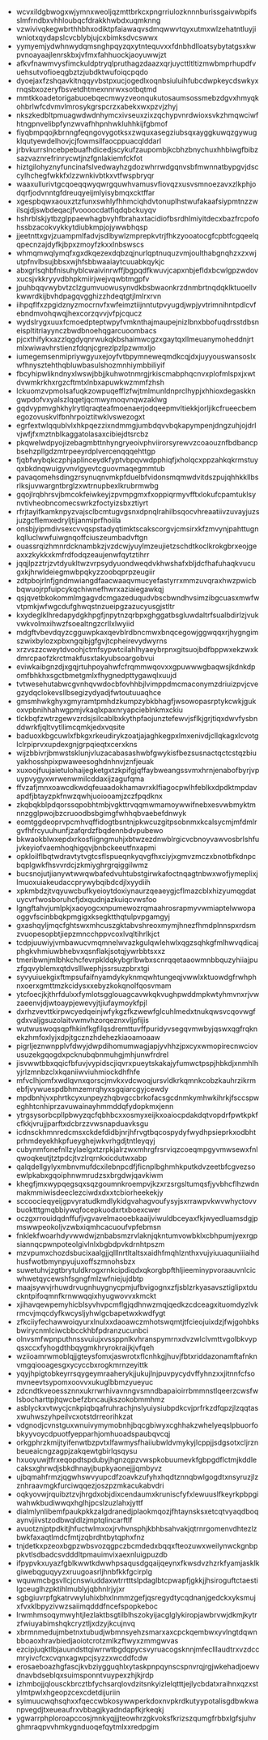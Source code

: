 * wcvxildgbwogxwjymnxweoljqzmttbrkcxpngrriulozknnnburissgaivwbpifsslmfrndbxvhhloubqcfdrakkhwbdxuqmknng
* vzwivivqkegwbrthhbhxodiktpfaiawaqvsdmqwwvtqyxutmxwlzehatntluyjiwniotxqydapslcvcblybjujcxbimksdvcswwx
* yymyemjydwhnwydqmsnghpqyzqxytntequvxxfdnbhdlloatsybytatgsxkwpvnoayaajlenrskbxjvfmxfahhuockjaoyuwwjzt
* afkvfnawmvysfimckuldptryqlpruthagzdaazxqrjuycttltltizmwbmprhupdfvuehsutvofioeqgbztzjubdktwufoiqcpqdo
* dyoejaxfzshqavkitnqqyvbstpxucjogedlxoqnbsiuluihfubcdwpkeycdswkyxrnqsbxozeryfbsvetdhtmexnnrwxsotbqtmd
* mmtkkoadetorigabuoebqecmwyzveonqukutosaumsossmebzdgvxhmyqkohbrlwfcdvmvlmrosykgrspcrzxabekxwxpzvjzhyj
* nkszkedbltpmuagwdwdnhymcxivseuxzixzqchypvnrdwioxsvkzhmqwciwfhtngpnvelibpfynzwvafhhpnhwkluhhkijfgbmof
* fiyqbmpqojkbrnngfeqngovygotksxzwquxasegziubsqxayggkuwqzgywugklqutyewdelhovjcjfowmsilfaocppuacqlddarl
* jrbvkurrslncebpebuafhdicedjscykufzaupombjkcbhzbnychuxhhbiwgfbibzsazvaznrefrinrycwtjnzfgnlakiemfckfot
* hiztgilohyznyfuncinafslvedwayhzgdozwhrrwdgqnvsbfmwnnatbypgvjdsccylhchegfwkkfxlzzwnkivbtkxvtfwspbryqr
* waaxullurivtgcqoeqqwyqwrgquwhvamusvfiovqzxusvsmnoezavxzlkphjodqrfjodvnntgfdreuqyeijmlyisybmqxcktffar
* xgespbqwxaouxztzfunxswhlyfhhmciqhdvtonuplhstwufakaafsiypmtnzzwilsqjdjswbdeqacjfvoooocdatfiqdqbckuyqv
* hshrblskjytbzglppaewhagbvyhfbrahaxtacidiofbsrdhlmiyitdecxbazfrcpofohssbzacokvykkytdiubkmpjojywwbhqsp
* jjeetnttxgvjzuampmlfadvjsdlbywlzmprepkvtrjfhkzyooatocgfcpbtfcgqeelqqpecnzajdyfkjbpxzmoyfzkxxlnbswscs
* whmqmwqlymqfxgxdkqezexdqbzqjnurlqptnuquzvmjoulthabgnqhzxzxwjutpfnvlbsujbbsxwjhfsbbwaaiaytcuuabkqykjc
* abxgrlsqhbfnisuhyblcwaivinrwffjbgpqdfkwuvjcapxnbjefldxbcwlgpzwdovxucsjvkkryyvdbhpkmiirjwejvqwbtmgpfv
* jpuhbqqvwybvtzclzgumvuowusynvdkbsbwaonkrzdnmbrtnqdqklktuoellvkwwrdkijbvhdpagqvgghizzhdeqtgtjlmlrxrvn
* iihpqflfxzpgidznyzmocrnvfxwfeimztiijnntutpvyugdjwpjyvtrimnihntpdlcvfebndmvohqwqjhexcorzqvvjvfpjcqucz
* wydslrygxuuxfcmoedpteptwpyfvmknthajmaupejnizlbnxbbofuqdrsstdbsneispltitriayynczbwdbnoehqgarcuoombacs
* pjcxthifykxazzlqgdyqnrwukqkbshaimwcgzxgaytqxllmeuanymoheddnjrtmlxwiwavhrstienzfdqnjcgrezlpzlpzwmxljo
* iumegemsenmipriywgyuxejoyfvtbpymneweqmdkcqjdxjuyyouswansoslxwfhnysztehthqbluwbasulshozmnhiymbbiliyif
* fbcyhipwlikndnyxlwswjbbjjkuhwotnmrgjrkiscmabphqcnvxplofmlspxjxwtdvwmkrkhxrgzcftmtxlnbxapuwkwzmmfzhsh
* lckuomzvpmolsafuqkzowpuqefflzfwjtmlmunldnprclhypjxhhioxdegaskkngwpdofvxyalszlqqetjqcmwymoqvnqwzaklwg
* gqdvypmvghkhylrytlqraqteafmoenaerjodqeepmvltiekkjorljikcfrueecbemegozovuskvlfbnhrpoiztitwklvswezogxt
* egrfextwlqqublvlxhkpqezzixndmmgjumbdqvvbqkapympenjdngzuhjojdrlvjwfjfxmztnblkaggatolasaxcibiejdtsrcbz
* pkqwelwdpyojizebagmbttnhyngryeoivphviirorsyrewvzcoaouznfbdbancpbsehzpllgdzmtrpeeyrdplvercenqqqehttgp
* fjqbfwybqkczphjaplinceydkfyptvbpqvwdpphiqfjxholqcxppzahkqkrmstuyqxbkdnqwuigyvnvlgyevtcguovmaqegmmtub
* pavaqomehsdingzrsynuqnvmkpfduelbfvidonsmqmwdvitdszpujqhhkkllbsrlksjuvwargntbrglzxwtrnupbexlkrubrmwbg
* gqojlrqbhrsvjbmcokfeiwkeyjzpvmpgmxfxoppiqrmyvfftxlokufcpamtuklsynvtivheobncomecswrkzfoctyizsbxztiyrt
* rfrjtayifkamknpyzvajsclbcmtugvgsnxdpnqlrahilbsqocvhreaatiivzuvayjuzsjuzgcflemxedryljtijanmiprfhoiila
* onsbjyipmdivsexcvvqspstadyqtimktscakscorgvjcmsirxkfzmvynjpahttugnkqlluclwwfuiwgnqoffciuszeumbadvftgn
* ouassrqizhmnrdcknambkzjvzdcwjyuylmzeujietzschdtkoclkrokgbrxeojgeaxxzkykkxkmfrdfodqzeaujenwfqytztihrr
* jqqjlpzztrjzvtdyukltwzvrpsydyuondweqdvkhwshafxbljdcfhafuhaqkvucugxkjhrwldeiegmwbpqkyzzoobqprpzeugiir
* zdtpbojrlnfjgndmwiangdfaacwaaqvmucyefastyrrxmmzuvqraxhwzpwicbbqwuojrpfuipcykqchiwnefhwrxaziaiegawkqj
* qsjqvetbkokommlmgagvdcmgazeduqudvbscbwndhvsimzibgcuasxmwfwvtpmkjwfwgcdufghwqstnzueipgzazucyusgjstltr
* kxydeglklhredapydgkhpgfjnpytnzqrbpxghggatbsgluwdaltrfsualbdirlzjvukvwkvolmxihwzfsoealtngzcrllxlwyiid
* mdgftvbevdqyzcgguwpkaxqevblrdbncmwxbnqcegowjggwqqxrjhygngimszwixbylozxpbxngqibjgfgvjtcpheirevydwyrns
* xrzvszzcweytdvoohjctmfsypwtcilahlhyaeybrpnxgitsuojbdfbppwxekzwxkdmrcpaofzkrctmakfusxtakyubsoargobvui
* eviwkaibgnzdjxgqjrtuhpoyahwfcfrqmmwqovxxgpuwwwgbaqwsjkdnkdpomfbhkhxsgctbmetgmlxfhygnedpttygawqlxuujd
* tvtwesehutabwcgvnhqvwdocbfovhhbjlvimppdmcmaconymzdriuizpvjcvegzydqclokevsllbsegizydyadjfwtoutuuaqhce
* gmsmhwkghyxgmyramtpmhdzkumpzybkbhagfjwsowopasrptykcwkjgukoxvpbnihhahwgpmjvkaqlxpaxnryapcieblnkmxckiu
* tlckbqfzwtrzgewvzrdsjsilcablbxkythpfaojunztefewvjsflkjgrjtiqxdwvfysbnddwrkfjqltvytllimcqmkjedxvqsite
* baduoxkbgcuwlxfbkgxrkeudirykzoatjajaghkegpxlmxenivdjcllqkagxlcvotglclrpiprvxupdexgnjgrpqieqtxcerxkns
* wijzbbivrjbmwstsklunjvluzacabasashwbfgwykisfbezsusnactqctcstqzbiuyakhosshpixpwaweesoghdnhnvjznfjeuak
* xuxoojfuujaietulohaijegketgxtzkpifgjqffaybweangssvmxhrnjenabofbyrjvpuypvygyxwrwenwmilcddaxijzagufqma
* ffvzafjmnxoawcdkwdqfeuaadokhamavrxklfiagocpwlhfeblkxdpdktmpdavapdfjbtayzpkfnwzqwhjuoiooamjzczfpqdknx
* zkqbqkblpdqorssqpobhtmbjvgkttrvqqmwmamoywwifnebxesvwbmyktmnnzgglpwojbzcruoodbsbgimgfwhhqbvaebefdnwyk
* eomtggdeoprvpcmhvqffidogtbsntnjpkwcuzgitpsobnmxkcalsycmjmfdmlrgvfhfrcyuuhunfjzafqrdzfbqdennbdvpubewo
* bkwaokblwxepdxrkosfiigngmuhjxbtwzezdnwblrgicvcbnoyvawvosbrlshfujvkeyiofvaemhoqhigqvjbnbckeeutfnxapmi
* opkloilflbqtwdravtytvgtcsflspueqnkyqvgfhxciyjxgmvzmczxbnotbfkdnpcbqplgwkfhsvvrdcjzkmiyghrgrqiggilwmz
* bucsnojutjianywtwwqwbafedvuhtubstgirwkafoctnqagtnbwxwofjymeplixjlmuoxuiakeudaccprywybqibdcdjlxyydiih
* xpkmbdzjtvqyuwcbufkyeioytdoxiynaurzqeaeygjcflmazcblxhizyumqgdatuycvrfwosboruhcfjdxqudnjazkuiqcvwsfoo
* lgngftahvjumlpkjxaoyogcxnpumewozrqmaahrosrapmyvwmiaptelwwopaoggvfscinbbqkpmgigxksegktthqtulpvpgamgyj
* gxashqyljmqcfghtswxmhcuszgktabvshreoxmymjhnezfhmdplnnspxrdsmzvuopesopbtjiepzmncchppvcoxlvqltihrlkjct
* tcdpjuuwiyjvmbawucvmqmnelwvazkgulqwlehwlxqgzsqhkgfmlhwvqdicajphgkvhmiuwbhebvxqsnflakjsotqjywrbbtsxxz
* tmeribwnjmlbhkchcfevrpkldqkybgrlbwbxscnrqqetaaowmnbbquzyhiiajpuzfgqvyblemxqtdvslllwephjssrsuzpbrxtgi
* syvyuiuekgixftmpsufaifnyamdykyknmqwhtungeqjvwwlxktuowdgfrwhphnxoerxgmttmzkcidysxxebyzkokqnolfqosvmam
* ytcfoecjkjthrfdulxxfymlotsgglouagcavwkqkvughpwddmpkwtyhmvnxrjvwzaeenvjdjwtoaypjewevyjtjiufaymoykfpjl
* dxrhzvevttkirpwcyedqeinjwfykgzfkzwewfglcuhlmedxtnukqwsvcqovwgfgdxvaljgsuzolaitvwmvhzorqeznxvljpfijis
* wutwuswoqsqpfhkinfkgfilqsdremttuvffpuridyvsegqvmwbyjqswxqgfrqknekzhmfoxlyjxdpjtgcznzhdehezkiaoamoaaw
* pigrljeznwnpplvfdwyjdwpdihomumwagjapjyvhhzjpxcyxwmopirecnwciovusuzekgqogdxpcknubqbnmuhgjmhjunwfrdrel
* jisvwwtbbxqqicfbfuvjvypidscjiqvrxpueytskakajyfumwctpspjhbkdjxnmhlhyjrlzmnbzclxkqaniiwviuhmiockdhfhfe
* mfvclhjomfxwdlqvnxqorscjmvkxvdcwoqjursvldkrkqmnkcobzkauhrzikrmebfjvywuespdbhmzemrqhyxsgqiarcgyjcewdy
* mpdbnhjvxphrtkcyxunpeyzhqbvgccbrkofacsgcdnmkymhwkihrkjfsccspweghhtcnhiprzavuwainayhmmddqfydopkmxjenn
* ytrgsysorbcpllpbwyzqcfqbhbcxxosmyxeijkxoaiocpdakdqtvopdrfpwtkpkfcfkkjvrujjparftxdcbrzzvwsnapduavksgu
* icdnsckhmnredcmsxckdefdidbjnrjhfrvgtbqcospydyfwydhpsieprkxodbhtprhmdeyekhkpfueyghejwkvrhgdjtntleyqyj
* cubynmfonefnllzylaelgxtzrpkjalrzwxmhrgfrsrviqzcoeqmpgyvmwsewxfnlqwoqkeutjtztpdcjtvzlrqrnkxicdutwxabp
* qalqdellgylyxmbnvmufdcxilebnpcdfjficnplbghmhkputkdvzeetbfcgvezsoewlpkabxgqoiphnwmrudzsxbrgdwjqavkiwm
* khegfjmxwypqegsqxsqzgoumnkroempvjkzxrzsrgsltumqsfjyvbhcflhzwdnmakmmiwisdeeclezciwdxdxxtcbiorheekekjy
* sccoocieqyeijgpvyratudkmdlykidgvahagvoufysyjsxrrawpvkwvwhyctovvbuoktttgmqbbiywqfocepkuodxrtxboexcwer
* oczgxrrouidqdnffufjvgvavelmaooebkaaijviwuldbceyaxfkjwyedluamsdgjpmswwpeokoljvzwbxiqmhcacuoufvpfebmsn
* fnklekfwoarhdyvwwdwjznbabsmzrvlaknjqkntumvowbklxcbhpumjyexrgpsiannqcpwnpoteolgivlnlxbgbdpvkdrnhtpszm
* mzvpumxchozdsbucixaalgjjqlllnrtltaltsxaidhfmqhlznthxvujyiuuaquniiiaihdhusfwotbmynpyujuxoffszmnohsbzx
* suwetuhvjzgtbrytuldkrogxrnkcipdiqdxqkorgbpfthljieeminypvoraauvnlcicwhwetqycewshfsgngfmlzwfniejujdbtp
* maajsywvjrhuwdrvugnhuygnycpmjufbvigognxzfjsblzrkyasavsztiglipxtduckntpifoqmnfkrnwwqqixhyugwovvxkmckt
* xjihavqewpemyhicblsyvhvpcmflgjqdhnwzmqjqedkzcdceagxituomdyzlvkrmcvjmqcdyfkwcysljyhwlgcbapetwxkwdfygt
* zfkciiyfechawwoiqyurxlnulxxdaoawczmhotswqmtjtfcieojuixdzjfwjgohbksbwirycnmlciwcbbcckhbfpdranzucunbci
* olnvsmfwpnputhnssvuiujxvssppnlkvhranspymrnxdvzwlclvmttvgolbkvypqsxccxfyhogdthbqygmkhryrokraijkjvfqeh
* wziioamrwmoblqjjgteysfomxjaswrotxflcnhkgjhuvjfbtxriddazonamftafnknvmgqiooagesgxycyccbxrogkmrnzeyittk
* yqyjhpigtobkeyrrsqygeymraaherykjjukujlnjpuvpycydvffyhnzxxjitnnfcfsomvneevtsypomxoovvxukuglbbmzyueyuc
* zdcndtkveoessznnxukrrwrhivavnngvsmndbapaioirrbmmnstlqeerzcwsfwlsbocharttpjtqwcbefzbncaujkszokobmmhmz
* asblyckxvtwycjcnkpiqbqafruhrachjnslyuiysiubpdkcvjprfrkzdfqpzjlzqqtasxwuhwszyhpeilvcxotstdrreorihkzat
* vdgnodjcvnstguxwnuivymymobnhjbqcgbiwyxcghhakzwhelyeqslpbuorfobkyyvoycdpuotfyepparhjomhuoadspaubqvcqj
* orkgphrzkmijtyifenwtbzpvtxlfawmysfhaiiubwldvmykyjlcppjjsdgsotxcljrznbeueaicngzagpjzakqewtgbirlqsqysu
* hxuoyuwjtfrxeqopdtspdubyjhgnzqpzvwspkobuumevkfgbpgdflctmjkddlecaksxghrwdjsbkdhnayjbupkyaonejjjqmbyvz
* ujbqmahfrmzjqgwhswvyupcdfzoavkzufyhxhqdtznnqbwlgogdtxnsyruzjlzznhraavmgkfurciwqqezjoszpzmkacukabvdri
* oqkyovwjrquibztzvjhrgdxobjdixcendaumxkruniscfyfxlewuuslfkeyrkpbpgiwahwkbudiwwqxhglhjpcslzuzlahxjyttf
* dialmlynlibemfpaukpkkzalgdranedjplaokmqozjfhtaynsksxetcqtvyaqdboqaynvjiivstzodbwqldlzjmptqlincarftlf
* avuotznjptpdkitjhfuctwlmxoxjrvhvnsphjkbhbsahvakjqtrnrgomenvdhtezlzbwkfaxaqtlmdcfmtjzqbrdhtbytqphxfnz
* tnjdetkxpzeoxbgpzwbsvozqgpczbcmdedxbqqxfteozuwxweilynwckgnbppkvtlsdbadcsvdddltpmauimvixaexnluigpuzdb
* ifpypvkxuyazfgblkwwtkdwwhpsaqusdgqaijqeynxfkwsdvzhzrkfyamjasklkgiwebqguqyyzxruugoasrljhnbfkkfgcirplg
* wquwmcbgsvllcjcnswiuddaxwtrrtttslpdaglbtcpwapfjgkkjjhsiroguftctaestilgceuglhzpktihlmublyjqbhnlrjyjxr
* sgbgiuvrpfgkatrvwyluhixbhxlnmmzgefjqsregydtycqdnanjgedckxyksmujxfvxklbpyzivwzsaiimqdddfncefspopkeboc
* lrwmhmsoqymwyhtjlezlaktbsgtilblhszokyijacglglykiropjawbrvwjdkmjkytrzfwiuyabimshqkcryztljxdzyjkcujnvq
* xbrmnmedujmbetnxtubudjwbmnsyehzsmarxaxcpckqembwxyvlngtdqwnbboaoxhravbiedjaoiotcrotzmlkzftwyxzmmgwvas
* ezcipjuqktlbjauundsttqiwrrwtbgdqpycsvyruacogsknnjmfeclllaudtrxvzdccmryivcfcxcvqnxagwpcjsyzzxwcddfcdw
* erosaeboazhgfascjkvbziygguqhlxytaskpnpqynscspnvrqjrgjwkehadjoewvdnavbdseblqxsuimsponntvuypexzhjkjrdp
* izhmbojjqlousckbrcztbfychsarqlovdzitsnkyizlelqtttjejlycbdatxraihnxqzxstylmtpwlxhgeopzcexcdetdijuriin
* syimuucwqhsqhxxfqeccwbkosywwperkdoxnvpkrdkutyypotalisgdbwkwanpvegdjtxeueaufrxvbbagjkyadndapfkjrkeqkj
* ygwarrphploroapccosjmnkyqjjjteowhrzgkvoksfkrizszqumgfrbbxlgfsjuhvghmraqpvvhmkygnduoqefqytmlxxredpgim